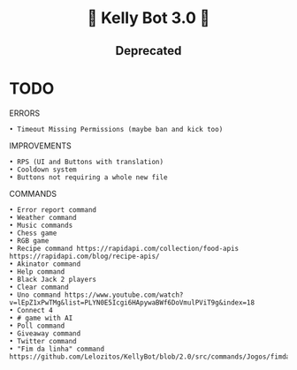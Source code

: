<h1 align="center">🧸 Kelly Bot 3.0 🧸</h1>
<h2 align="center">Deprecated</h2>

# TODO

ERRORS

    • Timeout Missing Permissions (maybe ban and kick too)

IMPROVEMENTS

    • RPS (UI and Buttons with translation)
    • Cooldown system
    • Buttons not requiring a whole new file

COMMANDS

    • Error report command
    • Weather command
    • Music commands
    • Chess game
    • RGB game
    • Recipe command https://rapidapi.com/collection/food-apis https://rapidapi.com/blog/recipe-apis/
    • Akinator command
    • Help command
    • Black Jack 2 players
    • Clear command
    • Uno command https://www.youtube.com/watch?v=lEpZ1xPwTMg&list=PLYN0E5Icgi6HApywaBWf6DoVmulPViT9g&index=18
    • Connect 4
    • # game with AI
    • Poll command
    • Giveaway command
    • Twitter command
    • "Fim da linha" command https://github.com/Lelozitos/KellyBot/blob/2.0/src/commands/Jogos/fimdalinha.js
